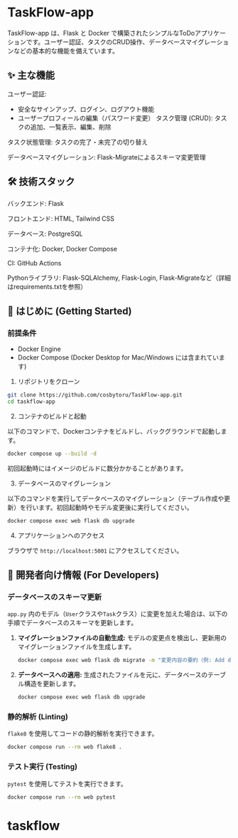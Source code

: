 # TaskFlow-app

TaskFlow-app は、Flask と Docker で構築されたシンプルなToDoアプリケーションです。ユーザー認証、タスクのCRUD操作、データベースマイグレーションなどの基本的な機能を備えています。

## ✨ 主な機能
ユーザー認証:
  - 安全なサインアップ、ログイン、ログアウト機能
  - ユーザープロフィールの編集（パスワード変更）
タスク管理 (CRUD): タスクの追加、一覧表示、編集、削除

タスク状態管理: タスクの完了・未完了の切り替え

データベースマイグレーション: Flask-Migrateによるスキーマ変更管理
## 🛠️ 技術スタック
バックエンド: Flask

フロントエンド: HTML, Tailwind CSS

データベース: PostgreSQL

コンテナ化: Docker, Docker Compose

CI: GitHub Actions

Pythonライブラリ: Flask-SQLAlchemy, Flask-Login, Flask-Migrateなど（詳細はrequirements.txtを参照）

## 🚀 はじめに (Getting Started)

### 前提条件

- Docker Engine
- Docker Compose (Docker Desktop for Mac/Windows には含まれています)

1. リポジトリをクローン
```bash
git clone https://github.com/cosbytoru/TaskFlow-app.git
cd taskflow-app
```

2. コンテナのビルドと起動

以下のコマンドで、Dockerコンテナをビルドし、バックグラウンドで起動します。
```bash
docker compose up --build -d
```
初回起動時にはイメージのビルドに数分かかることがあります。

3. データベースのマイグレーション

以下のコマンドを実行してデータベースのマイグレーション（テーブル作成や更新）を行います。初回起動時やモデル変更後に実行してください。
```bash
docker compose exec web flask db upgrade
```

4. アプリケーションへのアクセス

ブラウザで `http://localhost:5001` にアクセスしてください。

## 🔧 開発者向け情報 (For Developers)

### データベースのスキーマ更新

`app.py` 内のモデル（`User`クラスや`Task`クラス）に変更を加えた場合は、以下の手順でデータベースのスキーマを更新します。

1. **マイグレーションファイルの自動生成:** モデルの変更点を検出し、更新用のマイグレーションファイルを生成します。
   ```bash
   docker compose exec web flask db migrate -m "変更内容の要約（例: Add due_date to Task）"
   ```
2. **データベースへの適用:** 生成されたファイルを元に、データベースのテーブル構造を更新します。
   ```bash
   docker compose exec web flask db upgrade
   ```

   
### 静的解析 (Linting)

`flake8` を使用してコードの静的解析を実行できます。
```bash
docker compose run --rm web flake8 .
```

### テスト実行 (Testing)
`pytest` を使用してテストを実行できます。
```bash
docker compose run --rm web pytest
```
# taskflow
